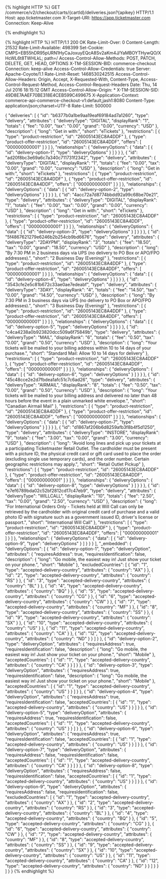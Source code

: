 
{% highlight HTTP %}
GET /commerce/v2/checkout/carts/{cartId}/deliveries.json?{apikey} HTTP/1.1
Host: app.ticketmaster.com
X-Target-URI: https://app.ticketmaster.com
Connection: Keep-Alive

{% endhighlight %}

{% highlight HTTP %}
HTTP/1.1 200 OK
Rate-Limit-Over: 0
Content-Length: 21532
Rate-Limit-Available: 498399
Set-Cookie: CMPS=EB55hDR95pURN1HyCaJoxuyEQcA8Sv2aKm4J/YaMBOYTHywQO/XHcWL6t8TWHLkL; path=/
Access-Control-Allow-Methods: POST, PATCH, DELETE, GET, HEAD, OPTIONS
X-TM-SESSION-BID: commerce-checkout
Connection: keep-alive
Access-Control-Allow-Credentials: true
Server: Apache-Coyote/1.1
Rate-Limit-Reset: 1468530242515
Access-Control-Allow-Headers: Origin, Accept, X-Requested-With, Content-Type, Access-Control-Request-Method, Access-Control-Request-Headers
Date: Thu, 14 Jul 2016 18:15:12 GMT
Access-Control-Allow-Origin: *
X-TM-SESSION-SID: 49D8E7AAEF70BE318E4CEB599C499675
X-Application-Context: commerce-api-commerce-checkout-v1:default,jash1:8080
Content-Type: application/json;charset=UTF-8
Rate-Limit: 500000

{
  "deliveries": [
    {
      "id": "b6377b0a1be9aa19eaf69184ad7a1260",
      "type": "delivery",
      "attributes": {
        "deliveryType": "DIGITAL",
        "displayRank": "1",
        "totals": {
          "fee": "0.00",
          "tax": "0.00",
          "grand": "0.00",
          "currency": "USD"
        },
        "description": {
          "long": "Get in with:",
          "short": "eTickets"
        },
        "restrictions": [
          {
            "type": "product-restriction",
            "id": "26005143EC8A4DDF"
          },
          {
            "type": "product-offer-restriction",
            "id": "26005143EC8A4DDF",
            "offers": [
              "000000000001"
            ]
          }
        ]
      },
      "relationships": {
        "deliveryOptions": {
          "data": [
            {
              "id": "delivery-option-1",
              "type": "deliveryOptions"
            }
          ]
        }
      }
    },
    {
      "id": "ad20f8bc3e69a6c7a340c711731f2342",
      "type": "delivery",
      "attributes": {
        "deliveryType": "DIGITAL",
        "displayRank": "1",
        "totals": {
          "fee": "0.00",
          "tax": "0.00",
          "grand": "0.00",
          "currency": "USD"
        },
        "description": {
          "long": "Get in with:",
          "short": "eTickets"
        },
        "restrictions": [
          {
            "type": "product-restriction",
            "id": "26005143EC8A4DDF"
          },
          {
            "type": "product-offer-restriction",
            "id": "26005143EC8A4DDF",
            "offers": [
              "000000000001"
            ]
          }
        ]
      },
      "relationships": {
        "deliveryOptions": {
          "data": [
            {
              "id": "delivery-option-2",
              "type": "deliveryOptions"
            }
          ]
        }
      }
    },
    {
      "id": "4acc72a7d8774bbdd92a99c68be70e21",
      "type": "delivery",
      "attributes": {
        "deliveryType": "DIGITAL",
        "displayRank": "1",
        "totals": {
          "fee": "0.00",
          "tax": "0.00",
          "grand": "0.00",
          "currency": "USD"
        },
        "description": {
          "long": "Get in with:",
          "short": "eTickets"
        },
        "restrictions": [
          {
            "type": "product-restriction",
            "id": "26005143EC8A4DDF"
          },
          {
            "type": "product-offer-restriction",
            "id": "26005143EC8A4DDF",
            "offers": [
              "000000000001"
            ]
          }
        ]
      },
      "relationships": {
        "deliveryOptions": {
          "data": [
            {
              "id": "delivery-option-3",
              "type": "deliveryOptions"
            }
          ]
        }
      }
    },
    {
      "id": "5f4867621279e6246b2b254cb9bd6676",
      "type": "delivery",
      "attributes": {
        "deliveryType": "2DAYPM",
        "displayRank": "3",
        "totals": {
          "fee": "18.50",
          "tax": "0.00",
          "grand": "18.50",
          "currency": "USD"
        },
        "description": {
          "long": "By 7:30 PM in 2 business days via UPS (no delivery to PO Box or APO/FPO addresses).",
          "short": "2 Business Day (Evening)"
        },
        "restrictions": [
          {
            "type": "product-restriction",
            "id": "26005143EC8A4DDF"
          },
          {
            "type": "product-offer-restriction",
            "id": "26005143EC8A4DDF",
            "offers": [
              "000000000001"
            ]
          }
        ]
      },
      "relationships": {
        "deliveryOptions": {
          "data": [
            {
              "id": "delivery-option-4",
              "type": "deliveryOptions"
            }
          ]
        }
      }
    },
    {
      "id": "3543cfe2e5c81b672c33ae0ae7edeabf",
      "type": "delivery",
      "attributes": {
        "deliveryType": "3DAY",
        "displayRank": "4",
        "totals": {
          "fee": "14.50",
          "tax": "0.00",
          "grand": "14.50",
          "currency": "USD"
        },
        "description": {
          "long": "By 7:30 PM in 3 business days via UPS (no delivery to PO Box or APO/FPO addresses).",
          "short": "3 Business Day (Evening)"
        },
        "restrictions": [
          {
            "type": "product-restriction",
            "id": "26005143EC8A4DDF"
          },
          {
            "type": "product-offer-restriction",
            "id": "26005143EC8A4DDF",
            "offers": [
              "000000000001"
            ]
          }
        ]
      },
      "relationships": {
        "deliveryOptions": {
          "data": [
            {
              "id": "delivery-option-5",
              "type": "deliveryOptions"
            }
          ]
        }
      }
    },
    {
      "id": "c4ca4238a0b923820dcc509a6f75849b",
      "type": "delivery",
      "attributes": {
        "deliveryType": "MAIL",
        "displayRank": "6",
        "totals": {
          "fee": "0.50",
          "tax": "0.00",
          "grand": "0.50",
          "currency": "USD"
        },
        "description": {
          "long": "Your tickets will be mailed to your billing address within 10 to 14 days of your purchase.",
          "short": "Standard Mail: Allow 10 to 14 days for delivery"
        },
        "restrictions": [
          {
            "type": "product-restriction",
            "id": "26005143EC8A4DDF"
          },
          {
            "type": "product-offer-restriction",
            "id": "26005143EC8A4DDF",
            "offers": [
              "000000000001"
            ]
          }
        ]
      },
      "relationships": {
        "deliveryOptions": {
          "data": [
            {
              "id": "delivery-option-6",
              "type": "deliveryOptions"
            }
          ]
        }
      }
    },
    {
      "id": "45c48cce2e2d7fbdea1afc51c7c6ad26",
      "type": "delivery",
      "attributes": {
        "deliveryType": "AIRMAIL",
        "displayRank": "8",
        "totals": {
          "fee": "0.50",
          "tax": "0.00",
          "grand": "0.50",
          "currency": "USD"
        },
        "description": {
          "long": "Your tickets will be mailed to your billing address and delivered no later than 48 hours before the event in a plain unmarked white envelope.",
          "short": "Canadian Airmail Mail"
        },
        "restrictions": [
          {
            "type": "product-restriction",
            "id": "26005143EC8A4DDF"
          },
          {
            "type": "product-offer-restriction",
            "id": "26005143EC8A4DDF",
            "offers": [
              "000000000001"
            ]
          }
        ]
      },
      "relationships": {
        "deliveryOptions": {
          "data": [
            {
              "id": "delivery-option-7",
              "type": "deliveryOptions"
            }
          ]
        }
      }
    },
    {
      "id": "d1867af206b6d8259afb3f8b4f5d1250",
      "type": "delivery",
      "attributes": {
        "deliveryType": "INSTORE",
        "displayRank": "9",
        "totals": {
          "fee": "3.00",
          "tax": "0.00",
          "grand": "3.00",
          "currency": "USD"
        },
        "description": {
          "long": "Avoid long lines and pick up your tickets at a participating Ticketmaster Retail Outlet. The cardholder must be present with a picture ID, the physical credit card or gift card used to place the order (excluding single use temporary cards), and the order number. Certain geographic restrictions may apply.",
          "short": "Retail Outlet Pickup"
        },
        "restrictions": [
          {
            "type": "product-restriction",
            "id": "26005143EC8A4DDF"
          },
          {
            "type": "product-offer-restriction",
            "id": "26005143EC8A4DDF",
            "offers": [
              "000000000001"
            ]
          }
        ]
      },
      "relationships": {
        "deliveryOptions": {
          "data": [
            {
              "id": "delivery-option-8",
              "type": "deliveryOptions"
            }
          ]
        }
      }
    },
    {
      "id": "e7ef6789bda02c52bf2812cd17c47eb9",
      "type": "delivery",
      "attributes": {
        "deliveryType": "WILLCALL",
        "displayRank": "10",
        "totals": {
          "fee": "2.50",
          "tax": "0.00",
          "grand": "2.50",
          "currency": "USD"
        },
        "description": {
          "long": "For International Orders Only - Tickets held at Will Call can only be retrieved by the cardholder with original credit card of purchase and a valid photo ID with signature such as a government issued ID, driver's license or passport.",
          "short": "International Will Call"
        },
        "restrictions": [
          {
            "type": "product-restriction",
            "id": "26005143EC8A4DDF"
          },
          {
            "type": "product-offer-restriction",
            "id": "26005143EC8A4DDF",
            "offers": [
              "000000000001"
            ]
          }
        ]
      },
      "relationships": {
        "deliveryOptions": {
          "data": [
            {
              "id": "delivery-option-9",
              "type": "deliveryOptions"
            }
          ]
        }
      }
    }
  ],
  "_embedded": {
    "deliveryOptions": [
      {
        "id": "delivery-option-1",
        "type": "deliveryOption",
        "attributes": {
          "requiresAddress": true,
          "requiresIdentification": false,
          "description": {
            "long": "Go mobile, the easiest way in! Just show your ticket on your phone.",
            "short": "Mobile"
          },
          "excludedCountries": [
            {
              "id": "1",
              "type": "accepted-delivery-country",
              "attributes": {
                "country": "AX"
              }
            },
            {
              "id": "2",
              "type": "accepted-delivery-country",
              "attributes": {
                "country": "RS"
              }
            },
            {
              "id": "3",
              "type": "accepted-delivery-country",
              "attributes": {
                "country": "BL"
              }
            },
            {
              "id": "4",
              "type": "accepted-delivery-country",
              "attributes": {
                "country": "BQ"
              }
            },
            {
              "id": "5",
              "type": "accepted-delivery-country",
              "attributes": {
                "country": "CG"
              }
            },
            {
              "id": "6",
              "type": "accepted-delivery-country",
              "attributes": {
                "country": "CW"
              }
            },
            {
              "id": "7",
              "type": "accepted-delivery-country",
              "attributes": {
                "country": "MF"
              }
            },
            {
              "id": "8",
              "type": "accepted-delivery-country",
              "attributes": {
                "country": "SS"
              }
            },
            {
              "id": "9",
              "type": "accepted-delivery-country",
              "attributes": {
                "country": "SX"
              }
            },
            {
              "id": "10",
              "type": "accepted-delivery-country",
              "attributes": {
                "country": "US"
              }
            },
            {
              "id": "11",
              "type": "accepted-delivery-country",
              "attributes": {
                "country": "CA"
              }
            },
            {
              "id": "12",
              "type": "accepted-delivery-country",
              "attributes": {
                "country": "ND"
              }
            }
          ]
        }
      },
      {
        "id": "delivery-option-2",
        "type": "deliveryOption",
        "attributes": {
          "requiresAddress": true,
          "requiresIdentification": false,
          "description": {
            "long": "Go mobile, the easiest way in! Just show your ticket on your phone.",
            "short": "Mobile"
          },
          "acceptedCountries": [
            {
              "id": "1",
              "type": "accepted-delivery-country",
              "attributes": {
                "country": "CA"
              }
            }
          ]
        }
      },
      {
        "id": "delivery-option-3",
        "type": "deliveryOption",
        "attributes": {
          "requiresAddress": true,
          "requiresIdentification": false,
          "description": {
            "long": "Go mobile, the easiest way in! Just show your ticket on your phone.",
            "short": "Mobile"
          },
          "acceptedCountries": [
            {
              "id": "1",
              "type": "accepted-delivery-country",
              "attributes": {
                "country": "US"
              }
            }
          ]
        }
      },
      {
        "id": "delivery-option-4",
        "type": "deliveryOption",
        "attributes": {
          "requiresAddress": true,
          "requiresIdentification": false,
          "acceptedCountries": [
            {
              "id": "1",
              "type": "accepted-delivery-country",
              "attributes": {
                "country": "US"
              }
            }
          ]
        }
      },
      {
        "id": "delivery-option-5",
        "type": "deliveryOption",
        "attributes": {
          "requiresAddress": true,
          "requiresIdentification": false,
          "acceptedCountries": [
            {
              "id": "1",
              "type": "accepted-delivery-country",
              "attributes": {
                "country": "US"
              }
            }
          ]
        }
      },
      {
        "id": "delivery-option-6",
        "type": "deliveryOption",
        "attributes": {
          "requiresAddress": true,
          "requiresIdentification": false,
          "acceptedCountries": [
            {
              "id": "1",
              "type": "accepted-delivery-country",
              "attributes": {
                "country": "US"
              }
            }
          ]
        }
      },
      {
        "id": "delivery-option-7",
        "type": "deliveryOption",
        "attributes": {
          "requiresAddress": false,
          "requiresIdentification": false,
          "acceptedCountries": [
            {
              "id": "1",
              "type": "accepted-delivery-country",
              "attributes": {
                "country": "CA"
              }
            }
          ]
        }
      },
      {
        "id": "delivery-option-8",
        "type": "deliveryOption",
        "attributes": {
          "requiresAddress": false,
          "requiresIdentification": false,
          "acceptedCountries": [
            {
              "id": "1",
              "type": "accepted-delivery-country",
              "attributes": {
                "country": "US"
              }
            }
          ]
        }
      },
      {
        "id": "delivery-option-9",
        "type": "deliveryOption",
        "attributes": {
          "requiresAddress": false,
          "requiresIdentification": false,
          "excludedCountries": [
            {
              "id": "1",
              "type": "accepted-delivery-country",
              "attributes": {
                "country": "AX"
              }
            },
            {
              "id": "2",
              "type": "accepted-delivery-country",
              "attributes": {
                "country": "RS"
              }
            },
            {
              "id": "3",
              "type": "accepted-delivery-country",
              "attributes": {
                "country": "BL"
              }
            },
            {
              "id": "4",
              "type": "accepted-delivery-country",
              "attributes": {
                "country": "BQ"
              }
            },
            {
              "id": "5",
              "type": "accepted-delivery-country",
              "attributes": {
                "country": "CG"
              }
            },
            {
              "id": "6",
              "type": "accepted-delivery-country",
              "attributes": {
                "country": "CW"
              }
            },
            {
              "id": "7",
              "type": "accepted-delivery-country",
              "attributes": {
                "country": "MF"
              }
            },
            {
              "id": "8",
              "type": "accepted-delivery-country",
              "attributes": {
                "country": "SS"
              }
            },
            {
              "id": "9",
              "type": "accepted-delivery-country",
              "attributes": {
                "country": "SX"
              }
            },
            {
              "id": "10",
              "type": "accepted-delivery-country",
              "attributes": {
                "country": "US"
              }
            },
            {
              "id": "11",
              "type": "accepted-delivery-country",
              "attributes": {
                "country": "CA"
              }
            },
            {
              "id": "12",
              "type": "accepted-delivery-country",
              "attributes": {
                "country": "ND"
              }
            }
          ]
        }
      }
    ]
  }
}
{% endhighlight %}
